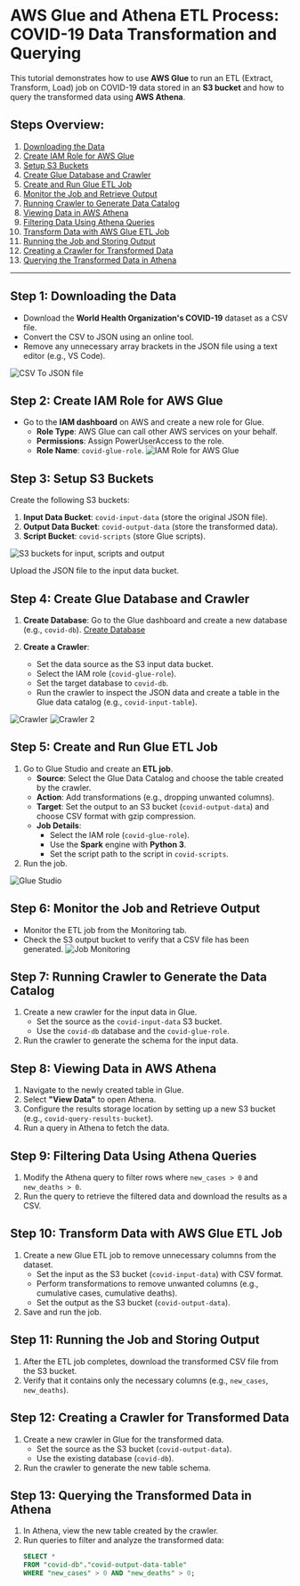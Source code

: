 # AWS Glue and Athena ETL Process: COVID-19 Data Transformation and Querying

This tutorial demonstrates how to use **AWS Glue** to run an ETL (Extract, Transform, Load) job on COVID-19 data stored in an **S3 bucket** and how to query the transformed data using **AWS Athena**.

## Steps Overview:
1. [Downloading the Data](#step-1-downloading-the-data)
2. [Create IAM Role for AWS Glue](#step-2-create-iam-role-for-aws-glue)
3. [Setup S3 Buckets](#step-3-setup-s3-buckets)
4. [Create Glue Database and Crawler](#step-4-create-glue-database-and-crawler)
5. [Create and Run Glue ETL Job](#step-5-create-and-run-glue-etl-job)
6. [Monitor the Job and Retrieve Output](#step-6-monitor-the-job-and-retrieve-output)
7. [Running Crawler to Generate Data Catalog](#step-7-running-crawler-to-generate-the-data-catalog)
8. [Viewing Data in AWS Athena](#step-8-viewing-data-in-aws-athena)
9. [Filtering Data Using Athena Queries](#step-9-filtering-data-using-athena-queries)
10. [Transform Data with AWS Glue ETL Job](#step-10-transform-data-with-aws-glue-etl-job)
11. [Running the Job and Storing Output](#step-11-running-the-job-and-storing-output)
12. [Creating a Crawler for Transformed Data](#step-12-creating-a-crawler-for-transformed-data)
13. [Querying the Transformed Data in Athena](#step-13-querying-the-transformed-data-in-athena)

---

## Step 1: Downloading the Data
- Download the **World Health Organization's COVID-19** dataset as a CSV file.
- Convert the CSV to JSON using an online tool.
- Remove any unnecessary array brackets in the JSON file using a text editor (e.g., VS Code).

![CSV To JSON file](https://github.com/user-attachments/assets/4664df67-c5b0-4a83-a81a-797b2384a80d)


## Step 2: Create IAM Role for AWS Glue
- Go to the **IAM dashboard** on AWS and create a new role for Glue.
  - **Role Type**: AWS Glue can call other AWS services on your behalf.
  - **Permissions**: Assign PowerUserAccess to the role.
  - **Role Name**: `covid-glue-role`.
![IAM Role for AWS Glue](https://github.com/user-attachments/assets/602bd21f-4ebf-4349-b771-9d00744deab1)


## Step 3: Setup S3 Buckets
Create the following S3 buckets:
1. **Input Data Bucket**: `covid-input-data` (store the original JSON file).
2. **Output Data Bucket**: `covid-output-data` (store the transformed data).
3. **Script Bucket**: `covid-scripts` (store Glue scripts).

![S3 buckets for input, scripts and output](https://github.com/user-attachments/assets/bad7fc56-ca77-4eba-9560-f0ec59336e3a)


Upload the JSON file to the input data bucket.

## Step 4: Create Glue Database and Crawler
1. **Create Database**: Go to the Glue dashboard and create a new database (e.g., `covid-db`).
[Create Database](https://github.com/user-attachments/assets/672a012e-f417-471e-97e1-927c34460b70)
   
2. **Create a Crawler**:
   - Set the data source as the S3 input data bucket.
   - Select the IAM role (`covid-glue-role`).
   - Set the target database to `covid-db`.
   - Run the crawler to inspect the JSON data and create a table in the Glue data catalog (e.g., `covid-input-table`).
  
  ![Crawler](https://github.com/user-attachments/assets/9a9764c8-f1f1-45e3-90fa-dfe52e080a2a)
  ![Crawler 2](https://github.com/user-attachments/assets/4f0a2acd-556e-4ebb-aa18-0bf361eed51b)



## Step 5: Create and Run Glue ETL Job
1. Go to Glue Studio and create an **ETL job**.
   - **Source**: Select the Glue Data Catalog and choose the table created by the crawler.
   - **Action**: Add transformations (e.g., dropping unwanted columns).
   - **Target**: Set the output to an S3 bucket (`covid-output-data`) and choose CSV format with gzip compression.
   - **Job Details**:
     - Select the IAM role (`covid-glue-role`).
     - Use the **Spark** engine with **Python 3**.
     - Set the script path to the script in `covid-scripts`.
2. Run the job.

![Glue Studio](https://github.com/user-attachments/assets/b903e306-7b80-49cf-8d25-ef2b7c9228b9)


## Step 6: Monitor the Job and Retrieve Output
- Monitor the ETL job from the Monitoring tab.
- Check the S3 output bucket to verify that a CSV file has been generated.
![Job Monitoring](https://github.com/user-attachments/assets/bf6cd1b5-b574-4e5f-947e-165c7e966a82)


## Step 7: Running Crawler to Generate the Data Catalog
1. Create a new crawler for the input data in Glue.
   - Set the source as the `covid-input-data` S3 bucket.
   - Use the `covid-db` database and the `covid-glue-role`.
2. Run the crawler to generate the schema for the input data.

## Step 8: Viewing Data in AWS Athena
1. Navigate to the newly created table in Glue.
2. Select **"View Data"** to open Athena.
3. Configure the results storage location by setting up a new S3 bucket (e.g., `covid-query-results-bucket`).
4. Run a query in Athena to fetch the data.

## Step 9: Filtering Data Using Athena Queries
1. Modify the Athena query to filter rows where `new_cases > 0` and `new_deaths > 0`.
2. Run the query to retrieve the filtered data and download the results as a CSV.

## Step 10: Transform Data with AWS Glue ETL Job
1. Create a new Glue ETL job to remove unnecessary columns from the dataset.
   - Set the input as the S3 bucket (`covid-input-data`) with CSV format.
   - Perform transformations to remove unwanted columns (e.g., cumulative cases, cumulative deaths).
   - Set the output as the S3 bucket (`covid-output-data`).
2. Save and run the job.

## Step 11: Running the Job and Storing Output
1. After the ETL job completes, download the transformed CSV file from the S3 bucket.
2. Verify that it contains only the necessary columns (e.g., `new_cases`, `new_deaths`).

## Step 12: Creating a Crawler for Transformed Data
1. Create a new crawler in Glue for the transformed data.
   - Set the source as the S3 bucket (`covid-output-data`).
   - Use the existing database (`covid-db`).
2. Run the crawler to generate the new table schema.

## Step 13: Querying the Transformed Data in Athena
1. In Athena, view the new table created by the crawler.
2. Run queries to filter and analyze the transformed data:
   ```sql
   SELECT * 
   FROM "covid-db"."covid-output-data-table"
   WHERE "new_cases" > 0 AND "new_deaths" > 0;
